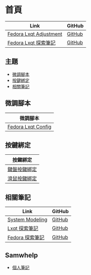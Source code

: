

# 首頁

| Link | GitHub |
| ---- | ------ |
| [Fedora Lxqt Adjustment](https://samwhelp.github.io/fedora-lxqt-adjustment/) | [GitHub](https://github.com/samwhelp/fedora-lxqt-adjustment) |
| [Fedora Lxqt 探索筆記](https://samwhelp.github.io/note-about-fedora-lxqt/) | [GitHub](https://github.com/samwhelp/note-about-fedora-lxqt) |




## 主題

* [微調腳本](#微調腳本)
* [按鍵綁定](#按鍵綁定)
* [相關筆記](#相關筆記)




## 微調腳本

| 微調腳本 |
| -------- |
| [Fedora Lxqt Config](https://github.com/samwhelp/fedora-lxqt-adjustment/tree/main/prototype/main/lxqt-config/Main) |




## 按鍵綁定

| 按鍵綁定 |
| -------- |
| [鍵盤按鍵綁定](https://samwhelp.github.io/note-about-fedora-lxqt/read/config/keybind.html) |
| [滑鼠按鍵綁定](https://samwhelp.github.io/note-about-fedora-lxqt/read/config/mousebind.html) |




## 相關筆記

| Link | GitHub |
| ---- | ------ |
| [System Modeling](https://samwhelp.github.io/system-modeling/) | [GitHub](https://github.com/samwhelp/system-modeling) |
| [Lxqt 探索筆記](https://samwhelp.github.io/note-about-lxqt/) | [GitHub](https://github.com/samwhelp/note-about-lxqt) |
| [Fedora 探索筆記](https://samwhelp.github.io/note-about-fedora/) | [GitHub](https://github.com/samwhelp/note-about-fedora) |




## Samwhelp

* [個人筆記](https://samwhelp.github.io/book/)
